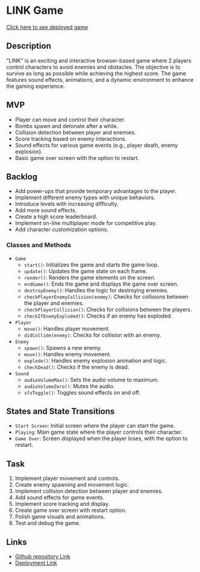 # LINK Game

[Click here to see deployed game](https://mrmatroxa.github.io/the-game-link/)

## Description

"LINK" is an exciting and interactive browser-based game where 2 players control characters to avoid enemies and obstacles. The objective is to survive as long as possible while achieving the highest score. The game features sound effects, animations, and a dynamic environment to enhance the gaming experience.

## MVP

- Player can move and control their character.
- Bombs spawn and detonate after a while.
- Collision detection between player and enemies.
- Score tracking based on enemy interactions.
- Sound effects for various game events (e.g., player death, enemy explosion).
- Basic game over screen with the option to restart.

## Backlog

- Add power-ups that provide temporary advantages to the player.
- Implement different enemy types with unique behaviors.
- Introduce levels with increasing difficulty.
- Add more sound effects.
- Create a high score leaderboard.
- Implement on-line multiplayer mode for competitive play.
- Add character customization options.

### Classes and Methods

- `Game`
  - `start()`: Initializes the game and starts the game loop.
  - `update()`: Updates the game state on each frame.
  - `render()`: Renders the game elements on the screen.
  - `endGame()`: Ends the game and displays the game over screen.
  - `destroyEnemy()`: Handles the logic for destroying enemies.
  - `checkPlayerEnemyCollision(enemy)`: Checks for collisions between the player and enemies.
  - `checkPlayerCollision()`: Checks for collisions between the players.
  - `checkIfEnemyExploded()`: Checks if an enemy has exploded.
- `Player`
  - `move()`: Handles player movement.
  - `didCollide(enemy)`: Checks for collision with an enemy.
- `Enemy`
  - `spawn()`: Spawns a new enemy.
  - `move()`: Handles enemy movement.
  - `explode()`: Handles enemy explosion animation and logic.
  - `checkDead()`: Checks if the enemy is dead.
- `Sound`
  - `audioVolumeMax()`: Sets the audio volume to maximum.
  - `audioVolumeZero()`: Mutes the audio.
  - `sfxToggle()`: Toggles sound effects on and off.

## States and State Transitions

- `Start Screen`: Initial screen where the player can start the game.
- `Playing`: Main game state where the player controls their character.
- `Game Over`: Screen displayed when the player loses, with the option to restart.

## Task

1. Implement player movement and controls.
2. Create enemy spawning and movement logic.
3. Implement collision detection between player and enemies.
4. Add sound effects for game events.
5. Implement score tracking and display.
6. Create game over screen with restart option.
7. Polish game visuals and animations.
8. Test and debug the game.

## Links

- [Github repository Link](https://github.com/MrMatroxa/the-game-link)
- [Deployment Link](https://mrmatroxa.github.io/the-game-link/)
